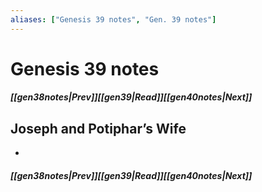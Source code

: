 ```yaml
---
aliases: ["Genesis 39 notes", "Gen. 39 notes"]
---
```

# Genesis 39 notes
##### <span class=arrow-left></span>[[gen38notes|Prev]]<span class=navigation-separator></span>[[gen39|Read]]<span class=navigation-separator></span>[[gen40notes|Next]]<span class=arrow-right></span>
## Joseph and Potiphar’s Wife
- 
##### <span class=arrow-left></span>[[gen38notes|Prev]]<span class=navigation-separator></span>[[gen39|Read]]<span class=navigation-separator></span>[[gen40notes|Next]]<span class=arrow-right></span>